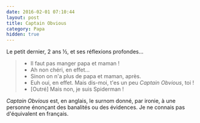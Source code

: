 ```yaml
---
date: 2016-02-01 07:10:44
layout: post
title: Captain Obvious
category: Papa
hidden: true
---
```


Le petit dernier, 2 ans ½, et ses réflexions profondes…

> - Il faut pas manger papa et maman !
> - Ah non chéri, en effet…
> - Sinon on n'a plus de papa et maman, après.
> - Euh oui, en effet. Mais dis-moi, t'es un peu <em lang="en">Captain Obvious</em>, toi !
> - [Outré] Mais non, je suis Spiderman !

<em lang="en">Captain Obvious</em> est, en anglais, le surnom donné, par ironie, à une personne énonçant des banalités ou des évidences. Je ne connais pas d'équivalent en français.
